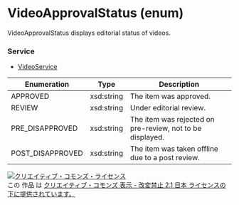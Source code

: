 # VideoApprovalStatus (enum)
VideoApprovalStatus displays editorial status of videos.
### Service
+ [VideoService](../services/VideoService.md)

| Enumeration | Type | Description |
|---|---|---|
| APPROVED | xsd:string | The item was approved. |
| REVIEW | xsd:string | Under editorial review. |
| PRE_DISAPPROVED | xsd:string | The item was rejected on pre-review, not to be displayed. |
| POST_DISAPPROVED | xsd:string | The item was taken offline due to a post review. |

<a rel="license" href="http://creativecommons.org/licenses/by-nd/2.1/jp/"><img alt="クリエイティブ・コモンズ・ライセンス" style="border-width:0" src="https://i.creativecommons.org/l/by-nd/2.1/jp/88x31.png" /></a><br />この 作品 は <a rel="license" href="http://creativecommons.org/licenses/by-nd/2.1/jp/">クリエイティブ・コモンズ 表示 - 改変禁止 2.1 日本 ライセンスの下に提供されています。</a>

